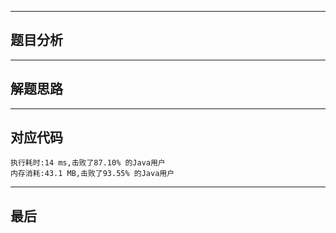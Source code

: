 





---

## 题目分析



---

## 解题思路



---

## 对应代码

	执行耗时:14 ms,击败了87.10% 的Java用户
	内存消耗:43.1 MB,击败了93.55% 的Java用户
---

## 最后

